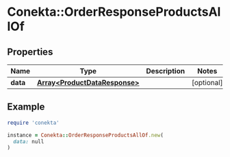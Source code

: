 # Conekta::OrderResponseProductsAllOf

## Properties

| Name | Type | Description | Notes |
| ---- | ---- | ----------- | ----- |
| **data** | [**Array&lt;ProductDataResponse&gt;**](ProductDataResponse.md) |  | [optional] |

## Example

```ruby
require 'conekta'

instance = Conekta::OrderResponseProductsAllOf.new(
  data: null
)
```

